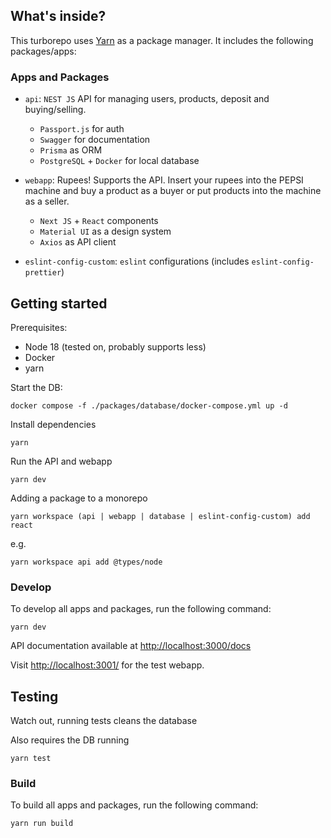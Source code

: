 ## What's inside?

This turborepo uses [Yarn](https://classic.yarnpkg.com/) as a package manager. It includes the following packages/apps:

### Apps and Packages

- `api`: `NEST JS` API for managing users, products, deposit and buying/selling.

  - `Passport.js` for auth
  - `Swagger` for documentation
  - `Prisma` as ORM
  - `PostgreSQL` + `Docker` for local database

- `webapp`: Rupees! Supports the API. Insert your rupees into the PEPSI machine and buy a product as a buyer or put products into the machine as a seller.
  - `Next JS` + `React` components
  - `Material UI` as a design system
  - `Axios` as API client
- `eslint-config-custom`: `eslint` configurations (includes `eslint-config-prettier`)

## Getting started

Prerequisites:

- Node 18 (tested on, probably supports less)
- Docker
- yarn

Start the DB:

```
docker compose -f ./packages/database/docker-compose.yml up -d
```

Install dependencies

```
yarn
```

Run the API and webapp

```
yarn dev
```

Adding a package to a monorepo

```
yarn workspace (api | webapp | database | eslint-config-custom) add react
```

e.g.

```
yarn workspace api add @types/node
```

### Develop

To develop all apps and packages, run the following command:

```
yarn dev
```

API documentation available at [http://localhost:3000/docs](http://localhost:3000/docs)

Visit [http://localhost:3001/](http://localhost:3001/) for the test webapp.

## Testing

Watch out, running tests cleans the database

Also requires the DB running

```
yarn test
```

### Build

To build all apps and packages, run the following command:

```
yarn run build
```
